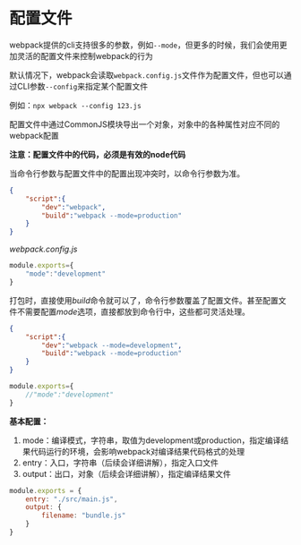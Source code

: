 # 配置文件

webpack提供的cli支持很多的参数，例如```--mode```，但更多的时候，我们会使用更加灵活的配置文件来控制webpack的行为

默认情况下，webpack会读取```webpack.config.js```文件作为配置文件，但也可以通过CLI参数```--config```来指定某个配置文件

例如：`npx webpack --config 123.js`

配置文件中通过CommonJS模块导出一个对象，对象中的各种属性对应不同的webpack配置

**注意：配置文件中的代码，必须是有效的node代码**

当命令行参数与配置文件中的配置出现冲突时，以命令行参数为准。

```json
{
    "script":{
        "dev":"webpack",
        "build":"webpack --mode=production"
    }
}
```

*webpack.config.js*

```js
module.exports={
    "mode":"development"
}
```

打包时，直接使用*build*命令就可以了，命令行参数覆盖了配置文件。甚至配置文件不需要配置*mode*选项，直接都放到命令行中，这些都可灵活处理。

```json
{
    "script":{
        "dev":"webpack --mode=development",
        "build":"webpack --mode=production"
    }
}
```

```js
module.exports={
    //"mode":"development"
}
```



**基本配置：**

1. mode：编译模式，字符串，取值为development或production，指定编译结果代码运行的环境，会影响webpack对编译结果代码格式的处理
2. entry：入口，字符串（后续会详细讲解），指定入口文件
3. output：出口，对象（后续会详细讲解），指定编译结果文件

```js
module.exports = {
    entry: "./src/main.js",
    output: {
        filename: "bundle.js"
    }
}
```

